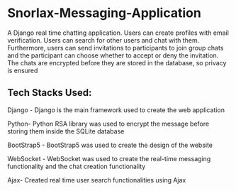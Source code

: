 # Snorlax-Messaging-Application
A Django real time chatting application. Users can create profiles with email verification. Users can search for other users and chat with them. Furthermore, users can send invitations to participants to join group chats and the participant can choose whether to accept or deny the invitation. The chats are encrypted before they are stored in the database, so privacy is ensured
## Tech Stacks Used:
Django - Django is the main framework used to create the web application

Python- Python RSA library was used to encrypt the message before storing them inside the SQLite database

BootStrap5 - BootStrap5 was used to create the design of the website

WebSocket - WebSocket was used to create the real-time messaging functionality and the chat creation functionality

Ajax- Created real time user search functionalities using Ajax
